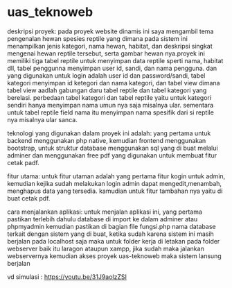 # uas_teknoweb

deskripsi proyek: pada proyek website dinamis ini saya mengambil tema pengenalan hewan spesies reptile yang dimana pada sistem ini menampilkan jenis kategori, nama hewan, habitat, dan deskripsi singkat mengenai hewan reptile tersebut, serta gambar hewan nya.proyek ini memiliki tiga tabel reptile untuk menyimpan data reptile sperti nama, habitat dll, tabel penggunna menyimpan user id, sandi, dan nama pengguna. dan yang digunakan untuk login adalah user id dan password/sandi, tabel kategori menyimpan id ketegori dan nama kategori, dan tabel view dimana tabel view aadlah gabungan daru tabel reptile dan tabel kategori yang berelasi. perbedaan tabel kategori dan tabel reptile yaitu untuk kategori sendiri hanya menyimpan nama umun nya saja misalnya ular. sementara untuk tabel reptile field nama itu menyimpan nama spesifik dari si reptile nya misalnya ular sanca.

teknologi yang digunakan dalam proyek ini adalah: yang pertama untuk backend menggunakan php native, kemudian frontend menggunakan bootstrap, untuk struktur database menggunakan sql yang di buat melalui adminer dan menggunakan free pdf yang digunakan untuk membuat fitur cetak padf.

fitur utama: untuk fitur utaman adalah yang pertama fitur kogin untuk admin, kemudian kejika sudah melakukan login admin dapat mengedit,menambah, menghapus data yang tersedia. kamudian untuk fitur tambahan nya yaitu di buat cetak pdf.

cara menjalankan aplikasi: untuk menjalan aplikasi ini, yang pertama pastikan terlebih dahulu database di import ke dalam adminer atau phpmyadmin kemudian pastikan di bagian file fungsi.php nama database terkait dengan sistem yang di buat, ketika sudah karena sistem ini masih berjalan pada localhost saja maka untuk folder kerja di letakan pada folder webserver baik itu laragon ataupun xampp, jika sudah maka jalankan webservernya kemudian akses proyek uas-teknoweb maka sistem lansung berjalan

vd simulasi : https://youtu.be/31J9aolzZSI
